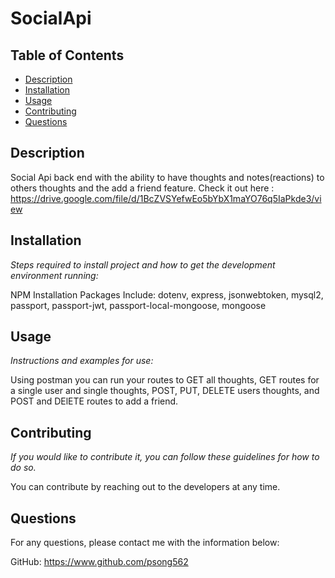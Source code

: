 # SocialApi 
## Table of Contents

  - [Description](#description)
  - [Installation](#installation)
  - [Usage](#usage)
  - [Contributing](#contributing)
  - [Questions](#questions)


  ## Description

  Social Api back end with the ability to have thoughts and notes(reactions) to others thoughts and the add a friend feature.
  Check it out here : https://drive.google.com/file/d/1BcZVSYefwEo5bYbX1maYO76q5IaPkde3/view

  ## Installation

  *Steps required to install project and how to get the development environment running:*

  NPM Installation Packages Include: dotenv, express, jsonwebtoken, mysql2, passport, passport-jwt, passport-local-mongoose, mongoose

  ## Usage

  *Instructions and examples for use:*

  Using postman you can run your routes to GET all thoughts, GET routes for a single user and single thoughts, POST, PUT, DELETE users thoughts, and POST and DElETE routes to add a friend.

  ## Contributing

  *If you would like to contribute it, you can follow these guidelines for how to do so.*

  You can contribute by reaching out to the developers at any time.

  ## Questions

  For any questions, please contact me with the information below:

  GitHub:  https://www.github.com/psong562